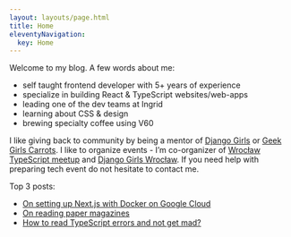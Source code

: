 ```yaml
---
layout: layouts/page.html
title: Home
eleventyNavigation:
  key: Home
---
```


<article>

Welcome to my blog. A few words about me:

- self taught frontend developer with 5+ years of experience
- specialize in building React & TypeScript websites/web-apps
- leading one of the dev teams at Ingrid
- learning about CSS & design
- brewing specialty coffee using V60

I like giving back to community by being a mentor of [Django Girls](https://djangogirls.org/) or
[Geek Girls Carrots](https://gocarrots.org/). I like to organize events - I’m co-organizer of
[Wrocław TypeScript meetup](https://www.meetup.com/pl-PL/WrocTypeScript/) and
[Django Girls Wrocław](https://djangogirls.org/wroclaw/). If you need help with preparing tech event do not hesitate to contact me.

Top 3 posts:

- [On setting up Next.js with Docker on Google Cloud](/blog/2021/nextjs-docker-gcloud/)
- [On reading paper magazines](/blog/2021/paper-magazines/)
- [How to read TypeScript errors and not get mad?](/blog/2020/how-to-read-typescript-errors/)

</article>

